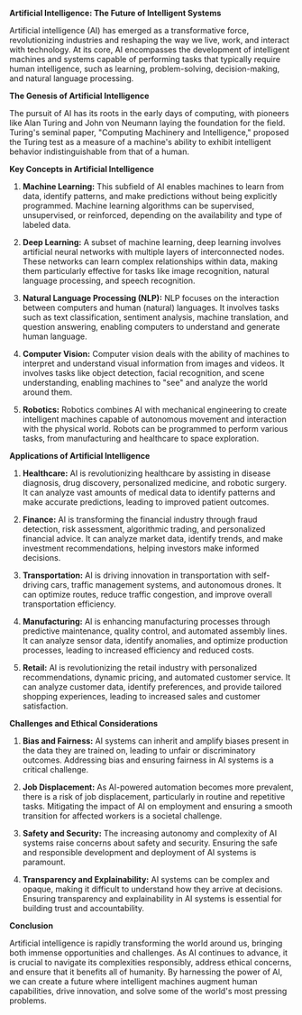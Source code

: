 **Artificial Intelligence: The Future of Intelligent Systems**

Artificial intelligence (AI) has emerged as a transformative force, revolutionizing industries and reshaping the way we live, work, and interact with technology. At its core, AI encompasses the development of intelligent machines and systems capable of performing tasks that typically require human intelligence, such as learning, problem-solving, decision-making, and natural language processing.

**The Genesis of Artificial Intelligence**

The pursuit of AI has its roots in the early days of computing, with pioneers like Alan Turing and John von Neumann laying the foundation for the field. Turing's seminal paper, "Computing Machinery and Intelligence," proposed the Turing test as a measure of a machine's ability to exhibit intelligent behavior indistinguishable from that of a human.

**Key Concepts in Artificial Intelligence**

1. **Machine Learning:** This subfield of AI enables machines to learn from data, identify patterns, and make predictions without being explicitly programmed. Machine learning algorithms can be supervised, unsupervised, or reinforced, depending on the availability and type of labeled data.

2. **Deep Learning:** A subset of machine learning, deep learning involves artificial neural networks with multiple layers of interconnected nodes. These networks can learn complex relationships within data, making them particularly effective for tasks like image recognition, natural language processing, and speech recognition.

3. **Natural Language Processing (NLP):** NLP focuses on the interaction between computers and human (natural) languages. It involves tasks such as text classification, sentiment analysis, machine translation, and question answering, enabling computers to understand and generate human language.

4. **Computer Vision:** Computer vision deals with the ability of machines to interpret and understand visual information from images and videos. It involves tasks like object detection, facial recognition, and scene understanding, enabling machines to "see" and analyze the world around them.

5. **Robotics:** Robotics combines AI with mechanical engineering to create intelligent machines capable of autonomous movement and interaction with the physical world. Robots can be programmed to perform various tasks, from manufacturing and healthcare to space exploration.

**Applications of Artificial Intelligence**

1. **Healthcare:** AI is revolutionizing healthcare by assisting in disease diagnosis, drug discovery, personalized medicine, and robotic surgery. It can analyze vast amounts of medical data to identify patterns and make accurate predictions, leading to improved patient outcomes.

2. **Finance:** AI is transforming the financial industry through fraud detection, risk assessment, algorithmic trading, and personalized financial advice. It can analyze market data, identify trends, and make investment recommendations, helping investors make informed decisions.

3. **Transportation:** AI is driving innovation in transportation with self-driving cars, traffic management systems, and autonomous drones. It can optimize routes, reduce traffic congestion, and improve overall transportation efficiency.

4. **Manufacturing:** AI is enhancing manufacturing processes through predictive maintenance, quality control, and automated assembly lines. It can analyze sensor data, identify anomalies, and optimize production processes, leading to increased efficiency and reduced costs.

5. **Retail:** AI is revolutionizing the retail industry with personalized recommendations, dynamic pricing, and automated customer service. It can analyze customer data, identify preferences, and provide tailored shopping experiences, leading to increased sales and customer satisfaction.

**Challenges and Ethical Considerations**

1. **Bias and Fairness:** AI systems can inherit and amplify biases present in the data they are trained on, leading to unfair or discriminatory outcomes. Addressing bias and ensuring fairness in AI systems is a critical challenge.

2. **Job Displacement:** As AI-powered automation becomes more prevalent, there is a risk of job displacement, particularly in routine and repetitive tasks. Mitigating the impact of AI on employment and ensuring a smooth transition for affected workers is a societal challenge.

3. **Safety and Security:** The increasing autonomy and complexity of AI systems raise concerns about safety and security. Ensuring the safe and responsible development and deployment of AI systems is paramount.

4. **Transparency and Explainability:** AI systems can be complex and opaque, making it difficult to understand how they arrive at decisions. Ensuring transparency and explainability in AI systems is essential for building trust and accountability.

**Conclusion**

Artificial intelligence is rapidly transforming the world around us, bringing both immense opportunities and challenges. As AI continues to advance, it is crucial to navigate its complexities responsibly, address ethical concerns, and ensure that it benefits all of humanity. By harnessing the power of AI, we can create a future where intelligent machines augment human capabilities, drive innovation, and solve some of the world's most pressing problems.
